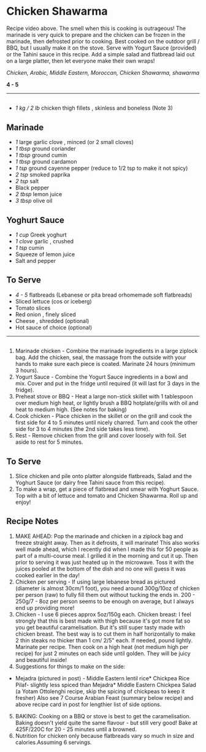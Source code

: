 # Chicken Shawarma

Recipe video above. The smell when this is cooking is outrageous! The marinade is very quick to prepare and the chicken can be frozen in the marinade, then defrosted prior to cooking. Best cooked on the outdoor grill / BBQ, but I usually make it on the stove. Serve with Yogurt Sauce (provided) or the Tahini sauce in this recipe. Add a simple salad and flatbread laid out on a large platter, then let everyone make their own wraps!

*Chicken, Arabic, Middle Eastern, Moroccan, Chicken Shawarma, shawarma*

**4 - 5**

---

## 

- *1 kg / 2 lb* chicken thigh fillets , skinless and boneless (Note 3)

## Marinade

- *1* large garlic clove , minced (or 2 small cloves)
- *1 tbsp* ground coriander
- *1 tbsp* ground cumin
- *1 tbsp* ground cardamon
- *1 tsp* ground cayenne pepper (reduce to 1/2 tsp to make it not spicy)
- *2 tsp* smoked paprika
- *2 tsp* salt
- Black pepper
- *2 tbsp* lemon juice
- *3 tbsp* olive oil

## Yoghurt Sauce

- *1 cup* Greek yoghurt
- *1 clove* garlic , crushed
- *1 tsp* cumin
- Squeeze of lemon juice
- Salt and pepper

## To Serve

- *4 - 5* flatbreads (Lebanese or pita bread orhomemade soft flatbreads)
- Sliced lettuce (cos or iceberg)
- Tomato slices
- Red onion , finely sliced
- Cheese , shredded (optional)
- Hot sauce of choice (optional)

---

## 
1. Marinade chicken - Combine the marinade ingredients in a large ziplock bag. Add the chicken, seal, the massage from the outside with your hands to make sure each piece is coated. Marinate 24 hours (minimum 3 hours).
2. Yogurt Sauce - Combine the Yogurt Sauce ingredients in a bowl and mix. Cover and put in the fridge until required (it will last for 3 days in the fridge).
3. Preheat stove or BBQ - Heat a large non-stick skillet with 1 tablespoon over medium high heat, or lightly brush a BBQ hotplate/grills with oil and heat to medium high. (See notes for baking)
4. Cook chicken - Place chicken in the skillet or on the grill and cook the first side for 4 to 5 minutes until nicely charred. Turn and cook the other side for 3 to 4 minutes (the 2nd side takes less time).
5. Rest - Remove chicken from the grill and cover loosely with foil. Set aside to rest for 5 minutes.
## To Serve
1. Slice chicken and pile onto platter alongside flatbreads, Salad and the Yoghurt Sauce (or dairy free Tahini sauce from this recipe).
2. To make a wrap, get a piece of flatbread and smear with Yoghurt Sauce. Top with a bit of lettuce and tomato and Chicken Shawarma. Roll up and enjoy!

## Recipe Notes

1. MAKE AHEAD: Pop the marinade and chicken in a ziplock bag and freeze straight away. Then as it defrosts, it will marinate!
This also works well made ahead, which I recently did when I made this for 50 people as part of a multi-course meal. I grilled it in the morning and cut it up. Then prior to serving it was just heated up in the microwave. Toss it with the juices pooled at the bottom of the dish and no one will guess it was cooked earlier in the day!
2. Chicken per serving - If using large lebanese bread as pictured (diameter is almost 30cm/1 foot), you need around 300g/10oz of chicken per person (raw) to fully fill them out without tucking the ends in. 200 - 250g/7 - 8oz per person seems to be enough on average, but I always end up providing more!
3. Chicken - I use 6 pieces approx 5oz/150g each.
Chicken breast: I feel strongly that this is best made with thigh because it's got more fat so you get beautiful caramelisation. But it's still super tasty made with chicken breast. The best way is to cut them in half horizontally to make 2 thin steaks no thicker than 1 cm/ 2/5" each. If needed, pound lightly. Marinate per recipe. Then cook on a high heat (not medium high per recipe) for just 2 minutes on each side until golden. They will be juicy and beautiful inside!
4. Suggestions for things to make on the side:
* Mejadra (pictured in post) - Middle Eastern lentil rice* Chickpea Rice Pilaf- slightly less spiced than Mejadra* Middle Eastern Chickpea Salad (a Yotam Ottolenghi recipe, skip the spicing of chickpeas to keep it fresher)
Also see 7 Course Arabian Feast (summary below recipe) and above recipe card in post for lengthier list of side options.
5. BAKING: Cooking on a BBQ or stove is best to get the caramelisation. Baking doesn't yield quite the same flavour - but still very good! Bake at 425F/220C for 20 - 25 minutes until a browned.
6. Nutrition for chicken only because flatbreads vary so much in size and calories.Assuming 6 servings.
